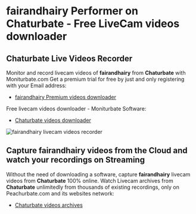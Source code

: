 # fairandhairy Performer on Chaturbate - Free LiveCam videos downloader

## Chaturbate Live Videos Recorder

Monitor and record livecam videos of **fairandhairy** from **Chaturbate** with Moniturbate.com
Get a premium trial for free by just and only registering with your Email address:
* [fairandhairy Premium videos downloader](https://moniturbate.com/request-demo-licence-key.html)

Free livecam videos downloader - Moniturbate Software:
* [Chaturbate videos downloader](https://moniturbate.com/moniturbate-download-software.html)

![fairandhairy livecam videos recorder](https://peachurnet.com/templates/moniturbate-software.png)


## Capture fairandhairy videos from the Cloud and watch your recordings on Streaming

Without the need of downloading a software, capture **fairandhairy** livecam videos from **Chaturbate** 100% online.
Watch Livecam archives from **Chaturbate** unlimitedly from thousands of existing recordings, only on Peachurbate.com and its websites network:
* [Chaturbate videos archives](https://peachurnet.com/)